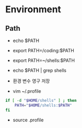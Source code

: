 # Environment

## Path

- echo $PATH
- export PATH=/coding:$PATH
- export PATH=~/shells:$PATH
- echo $PATH | grep shells

- 환경 변수 영구 저장
- vim ~/.profile

```bash
if [ -d "$HOME/shells" ] ; then
    PATH="$HOME/shells:$PATH"
fi
```

- source .profile
